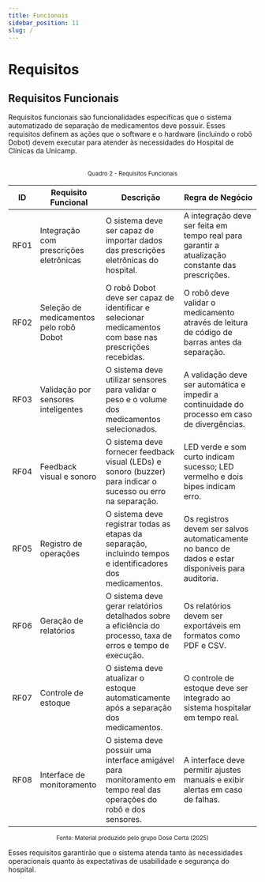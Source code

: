 ```yaml
---
title: Funcionais
sidebar_position: 11
slug: /
---
```


# Requisitos

## Requisitos Funcionais

Requisitos funcionais são funcionalidades específicas que o sistema automatizado de separação de medicamentos deve possuir. Esses requisitos definem as ações que o software e o hardware (incluindo o robô Dobot) devem executar para atender às necessidades do Hospital de Clínicas da Unicamp.

<br>
<div align="center">
<sup>Quadro 2 - Requisitos Funcionais</sup>

| ID  | Requisito Funcional                 | Descrição                                                                                                                                                                | Regra de Negócio                                                                                          |
|---------|----------------------------------------|----------------------------------------------------------------------------------------------------------------------------------------------------------------|---------------------------------------------------------------------------------------------------------------|
| RF01    | Integração com prescrições eletrônicas | O sistema deve ser capaz de importar dados das prescrições eletrônicas do hospital.                                                                       | A integração deve ser feita em tempo real para garantir a atualização constante das prescrições.                  |
| RF02    | Seleção de medicamentos pelo robô Dobot  | O robô Dobot deve ser capaz de identificar e selecionar medicamentos com base nas prescrições recebidas.                                                  | O robô deve validar o medicamento através de leitura de código de barras antes da separação.                       |
| RF03    | Validação por sensores inteligentes     | O sistema deve utilizar sensores para validar o peso e o volume dos medicamentos selecionados.                                                                | A validação deve ser automática e impedir a continuidade do processo em caso de divergências.                        |
| RF04    | Feedback visual e sonoro                | O sistema deve fornecer feedback visual (LEDs) e sonoro (buzzer) para indicar o sucesso ou erro na separação.                                              | LED verde e som curto indicam sucesso; LED vermelho e dois bipes indicam erro.                                 |
| RF05    | Registro de operações                  | O sistema deve registrar todas as etapas da separação, incluindo tempos e identificadores dos medicamentos.                                              | Os registros devem ser salvos automaticamente no banco de dados e estar disponíveis para auditoria.           |
| RF06    | Geração de relatórios                    | O sistema deve gerar relatórios detalhados sobre a eficiência do processo, taxa de erros e tempo de execução.                                             | Os relatórios devem ser exportáveis em formatos como PDF e CSV.                                            |
| RF07    | Controle de estoque                     | O sistema deve atualizar o estoque automaticamente após a separação dos medicamentos.                                                                  | O controle de estoque deve ser integrado ao sistema hospitalar em tempo real.                                 |
| RF08    | Interface de monitoramento              | O sistema deve possuir uma interface amigável para monitoramento em tempo real das operações do robô e dos sensores.                                   | A interface deve permitir ajustes manuais e exibir alertas em caso de falhas.                                |

<sup>Fonte: Material produzido pelo grupo Dose Certa (2025)</sup>
</div>

Esses requisitos garantirão que o sistema atenda tanto às necessidades operacionais quanto às expectativas de usabilidade e segurança do hospital.



